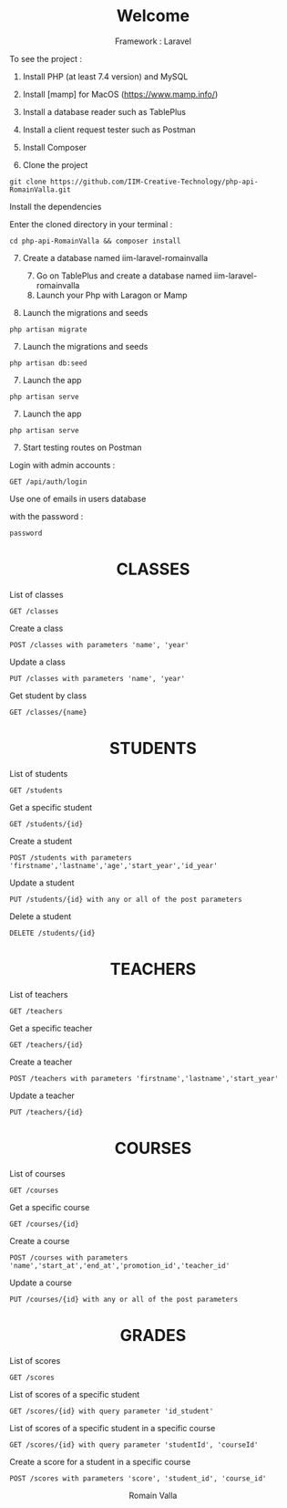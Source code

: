 <h1 align="center">
Welcome
</h1>
<p align="center">
Framework : Laravel
</p>
<p align="left">
To see the project :
</p>


1. Install PHP (at least 7.4 version) and MySQL

1. Install [mamp] for MacOS (https://www.mamp.info/)

1. Install a database reader such as TablePlus

1. Install a client request tester such as Postman

1. Install Composer

1. Clone the project
```
git clone https://github.com/IIM-Creative-Technology/php-api-RomainValla.git
```

Install the dependencies

Enter the cloned directory in your terminal :
```
cd php-api-RomainValla && composer install
```

7. Create a database named iim-laravel-romainvalla

    7. Go on TablePlus and create a database named iim-laravel-romainvalla
    7. Launch your Php with Laragon or Mamp

7. Launch the migrations and seeds

```
php artisan migrate
```

7. Launch the migrations and seeds

```
php artisan db:seed
```

7. Launch the app

```
php artisan serve
```

7. Launch the app

```
php artisan serve
```

7. Start testing routes on Postman

Login with admin accounts :

```
GET /api/auth/login
```

Use one of emails in users database

with the password :

```
password
```


<h1 align="center">
CLASSES
</h1>

List of classes

```
GET /classes
```

Create a class
```
POST /classes with parameters 'name', 'year'
```
Update a class
```
PUT /classes with parameters 'name', 'year'
```

Get student by class
```
GET /classes/{name}
```

<h1 align="center">
STUDENTS
</h1>


List of students
```
GET /students
```

Get a specific student
```
GET /students/{id}
```

Create a student
```
POST /students with parameters 'firstname','lastname','age','start_year','id_year'
```

Update a student
```
PUT /students/{id} with any or all of the post parameters
```

Delete a student
```
DELETE /students/{id}
```




<h1 align="center">
TEACHERS
</h1>


List of teachers

```
GET /teachers
```

Get a specific teacher

```
GET /teachers/{id}
```

Create a teacher

```
POST /teachers with parameters 'firstname','lastname','start_year'
```

Update a teacher

```
PUT /teachers/{id}
```


<h1 align="center">
COURSES
</h1>


List of courses

```
GET /courses
```

Get a specific course

```
GET /courses/{id}
```

Create a course

```
POST /courses with parameters 'name','start_at','end_at','promotion_id','teacher_id'
```

Update a course

```
PUT /courses/{id} with any or all of the post parameters
```

<h1 align="center">
GRADES
</h1>


List of scores

```
GET /scores
```

List of scores of a specific student

```
GET /scores/{id} with query parameter 'id_student'
```

List of scores of a specific student in a specific course

```
GET /scores/{id} with query parameter 'studentId', 'courseId'
```

Create a score for a student in a specific course

```
POST /scores with parameters 'score', 'student_id', 'course_id'
```

<p align="center">
Romain Valla
</p>
